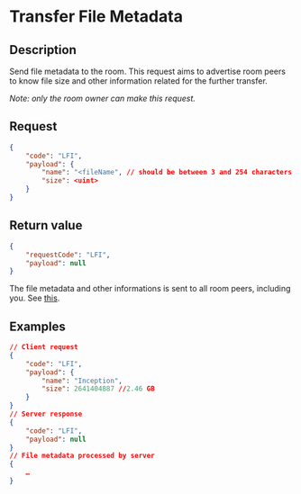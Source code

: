 # Transfer File Metadata

## Description
Send file metadata to the room.
This request aims to advertise room peers to know file size and other information related for the further transfer.

*Note: only the room owner can make this request.*

## Request

```json
{
	"code": "LFI",
	"payload": {
		"name": "<fileName", // should be between 3 and 254 characters
		"size": <uint>
	}
}
```

## Return value

```json
{
	"requestCode": "LFI",
	"payload": null
}
```

The file metadata and other informations is sent to all room peers, including you. See [this](../responses/loadfile.md).

## Examples

```json
// Client request
{
	"code": "LFI",
	"payload": {
		"name": "Inception",
		"size": 2641404887 //2.46 GB
	}
}
// Server response
{
	"code": "LFI",
	"payload": null
}
// File metadata processed by server
{
	…
}
```
